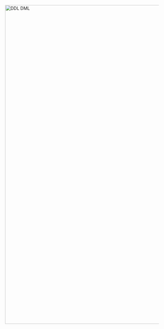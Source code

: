 <img width="1042" alt="DDL DML" src="https://user-images.githubusercontent.com/29928837/79870198-48ca6b80-83eb-11ea-8169-746969809b3e.png">
